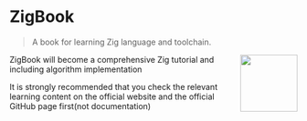 # ZigBook

> A book for learning Zig language and toolchain.

[<img src="https://ziglang.org/zig-logo-light.svg" align="right" width="100">](https://ziglang.org)

ZigBook will become a comprehensive Zig tutorial and including algorithm implementation

It is strongly recommended that you check the relevant learning content on the official website and the official GitHub page first(not documentation)